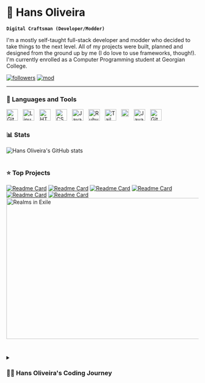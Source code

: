 # 🚀 Hans Oliveira

**`Digital Craftsman (Developer/Modder)`**

I'm a mostly self-taught full-stack developer and modder who decided to take things to the next level. All of my projects were built, planned and designed from the ground up by me (I do love to use frameworks, though!). I'm currently enrolled as a Computer Programming student at Georgian College.

   <p align="left">
      <a href="https://github.com/hansnery?tab=followers">
         <img alt="followers" title="Follow me on Github" src="https://custom-icon-badges.demolab.com/github/followers/hansnery?color=236ad3&labelColor=1155ba&style=for-the-badge&logo=person-add&label=Follow&logoColor=white"/></a>
      <a href="https://www.moddb.com/mods/age-of-the-rings-realms-in-exile">
         <img alt="mod" title="Mod on ModDB" src="https://custom-icon-badges.demolab.com/badge/badge/moddb-View%20Mod-red?&labelColor=red&style=for-the-badge&logo=moddb&label=ModDB&logoColor=white?"/></a>
   </p>

---

### 🧰 Languages and Tools

<img align="left" alt="Git" width="30px" style="padding-right:10px;" src="https://cdn.jsdelivr.net/gh/devicons/devicon/icons/git/git-original.svg" />
<img align="left" alt="Linux" width="30px" style="padding-right:10px;" src="https://cdn.jsdelivr.net/gh/devicons/devicon/icons/linux/linux-original.svg" />
<img align="left" alt="HTML" width="30px" style="padding-right:10px;" src="https://cdn.jsdelivr.net/gh/devicons/devicon/icons/html5/html5-plain.svg" />
<img align="left" alt="CSS" width="30px" style="padding-right:10px;" src="https://cdn.jsdelivr.net/gh/devicons/devicon/icons/css3/css3-plain.svg" />
<img align="left" alt="JavaScript" width="30px" style="padding-right:10px;" src="https://cdn.jsdelivr.net/gh/devicons/devicon/icons/javascript/javascript-plain.svg" />
<img align="left" alt="Ruby On Rails" width="30px" style="padding-right:10px;" src="https://cdn3.iconfinder.com/data/icons/popular-services-brands-vol-2/512/ruby-on-rails-512.png" />
<img align="left" alt="TailwindCSS" width="30px" style="padding-right:10px;" src="https://avatars.githubusercontent.com/u/67109815?v=4" />
<img align="left" alt="Bulma" width="20px" style="padding-right:10px;" src="https://cdn.worldvectorlogo.com/logos/bulma.svg" />
<img align="left" alt="Java" width="30px" style="padding-right:10px;" src="https://cdn.jsdelivr.net/gh/devicons/devicon/icons/java/java-original.svg"/>
<img align="left" alt="GitHub" width="30px" style="padding-right:10px;" src="https://cdn.jsdelivr.net/gh/devicons/devicon/icons/github/github-original.svg" />
<br />

#

### 📊 Stats

![Hans Oliveira's GitHub stats](https://github-readme-stats.vercel.app/api?username=hansnery&hide=stars,issues,contribs&count_private=true&show_icons=true)

<!-- ![GitHub Streak](https://streak-stats.demolab.com?user=hansnery&theme=gruvbox&border_radius=4.5) -->

#

### ⭐ Top Projects

[![Readme Card](https://github-readme-stats.vercel.app/api/pin/?username=hansnery&repo=odin-facebook)](https://github.com/hansnery/odin-facebook)
[![Readme Card](https://github-readme-stats.vercel.app/api/pin/?username=hansnery&repo=private-events)](https://github.com/hansnery/private-events)
[![Readme Card](https://github-readme-stats.vercel.app/api/pin/?username=hansnery&repo=odin-flight-booker)](https://github.com/hansnery/odin-flight-booker)
[![Readme Card](https://github-readme-stats.vercel.app/api/pin/?username=hansnery&repo=google-homepage)](https://github.com/hansnery/google-homepage)
[![Readme Card](https://github-readme-stats.vercel.app/api/pin/?username=hansnery&repo=members-only)](https://github.com/hansnery/members-only)
[![Readme Card](https://github-readme-stats.vercel.app/api/pin/?username=hansnery&repo=knights_travail)](https://github.com/hansnery/knights_travail)
[<img src="https://media.moddb.com/cache/images/mods/1/54/53113/thumb_620x2000/Captura_de_Tela_57-compressed.jpg" alt="Realms in Exile" style="width:800px;height:370px;">](https://www.moddb.com/mods/age-of-the-rings-realms-in-exile/)

#

<details>
 <summary><h3>👨‍💻 Hans Oliveira's Coding Journey</h3></summary>
   I started coding seriously at the end 2019. I was frustrated with the lack of opportunities in the area in which I had graduated (International Relations) in Brazil and I had always been a computer nerd. I followed a curriculum provided by the Odin Project, an open-source curriculum made by several Ruby On Rails and Javascript veterans, which relies heavily on you building your own projects to learn. By 2022 I had built a solid base and decided to take things to the next level, so I moved to Canada on September of that year to study Computer Programming at Georgian College in Toronto. The experienced I earned while studying by myself with the Odin Project curriculum is allowing me to go really well in this course and I'm one of the top students of my class. In my free time I like to mod games, mainly real time strategy and grand strategy games. I've made mods for Hearts of Iron II and IV and currently I'm working on a mod for The Lord of the Rings: Battle for Middle Earth II, called Realms in Exile (linked above).
